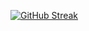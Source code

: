[![GitHub Streak](https://github-readme-streak-stats.herokuapp.com/?user=Leo10401)](https://git.io/streak-stats)
